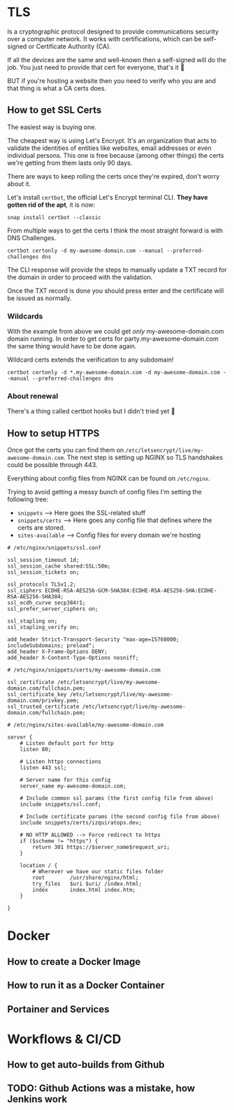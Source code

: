 # TLS

Is a cryptographic protocol designed to provide communications security over a computer network. 
It works with certifications, which can be self-signed or Certificate Authority (CA).

If all the devices are the same and well-known then a self-signed will do the job. You just need
to provide that cert for everyone, that's it 👏

BUT if you're hosting a website then you need to verify who you are and that thing is what a CA certs does.

## How to get SSL Certs
The easiest way is buying one.

The cheapest way is using Let's Encrypt. It's an organization that acts to validate the identities
of entities like websites, email addresses or even individual persons. This one is free because
(among other things) the certs we're getting from them lasts only 90 days.

There are ways to keep rolling the certs once they're expired, don't worry about it.

Let's install `certbot`, the official Let's Encrypt terminal CLI. **They have gotten rid of the apt**,
it is now:

```
snap install certbot --classic
```

From multiple ways to get the certs I think the most straight forward is with DNS Challenges.

```
certbot certonly -d my-awesome-domain.com --manual --preferred-challenges dns
```

The CLI response will provide the steps to manually update a TXT record for the domain in order
to proceed with the validation.

Once the TXT record is done you should press enter and the certificate will be issued as normally.

### Wildcards

With the example from above we could get *only* my-awesome-domain.com domain running.
In order to get certs for party.my-awesome-domain.com the same thing would have to be done again.

Wildcard certs extends the verification to any subdomain!
```
certbot certonly -d *.my-awesome-domain.com -d my-awesome-domain.com --manual --preferred-challenges dns
```

### About renewal

There's a thing called certbot hooks but I didn't tried yet 🥺

## How to setup HTTPS

Once got the certs you can find them on `/etc/letsencrypt/live/my-awesome-domain.com`.
The next step is setting up NGINX so TLS handshakes could be possible through 443.

Everything about config files from NGINX can be found on `/etc/nginx`.

Trying to avoid getting a messy bunch of config files I'm setting the following tree:
- `snippets` --> Here goes the SSL-related stuff
- `snippets/certs` --> Here goes any config file that defines where the certs are stored.
- `sites-available` --> Config files for every domain we're hosting

```
# /etc/nginx/snippets/ssl.conf

ssl_session_timeout 1d;
ssl_session_cache shared:SSL:50m;
ssl_session_tickets on;

ssl_protocols TLSv1.2;
ssl_ciphers ECDHE-RSA-AES256-GCM-SHA384:ECDHE-RSA-AES256-SHA:ECDHE-RSA-AES256-SHA384;
ssl_ecdh_curve secp384r1;
ssl_prefer_server_ciphers on;

ssl_stapling on;
ssl_stapling_verify on;

add_header Strict-Transport-Security "max-age=15768000; includeSubdomains; preload";
add_header X-Frame-Options DENY;
add_header X-Content-Type-Options nosniff;
```

```
# /etc/nginx/snippets/certs/my-awesome-domain.com

ssl_certificate /etc/letsencrypt/live/my-awesome-domain.com/fullchain.pem;
ssl_certificate_key /etc/letsencrypt/live/my-awesome-domain.com/privkey.pem;
ssl_trusted_certificate /etc/letsencrypt/live/my-awesome-domain.com/fullchain.pem;
```

```
# /etc/nginx/sites-available/my-awesome-domain.com

server {
    # Listen default port for http
    listen 80;

    # Listen https connections
    listen 443 ssl;

    # Server name for this config
    server_name my-awesome-domain.com;

    # Include common ssl params (the first config file from above)
    include snippets/ssl.conf;

    # Include certificate params (the second config file from above)
    include snippets/certs/izquiratops.dev;

    # NO HTTP ALLOWED --> Force redirect to https
    if ($scheme != "https") {
        return 301 https://$server_name$request_uri;
    }

    location / {
        # Wherever we have our static files folder
        root        /usr/share/nginx/html;
        try_files   $uri $uri/ /index.html;
        index       index.html index.htm;
    }

}
```




# Docker

## How to create a Docker Image

## How to run it as a Docker Container

## Portainer and Services

# Workflows & CI/CD

## How to get auto-builds from Github

## TODO: Github Actions was a mistake, how Jenkins work
